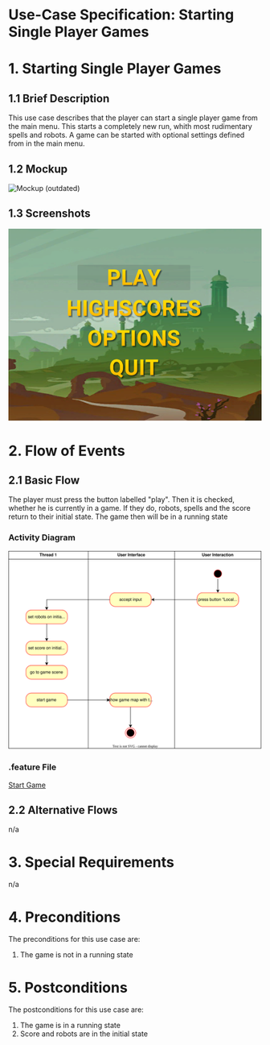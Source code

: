 # Use-Case Specification: Starting Single Player Games

# 1. Starting Single Player Games

## 1.1 Brief Description
This use case describes that the player can start a single player game from the main menu. This starts a completely new run, whith most rudimentary spells and robots. A game can be started with optional settings defined from in the main menu.

## 1.2 Mockup
![Mockup](../mockups/start_game.png) (outdated)
## 1.3 Screenshots

![Menu](../res/ss/start_singleplayer_1.PNG)

# 2. Flow of Events

## 2.1 Basic Flow
The player must press the button labelled "play". Then it is checked, whether he is currently in a game. If they do, robots, spells and the score return to their initial state. The game then will be in a running state

### Activity Diagram
![Activity Diagram](../res/activity_diagrams/start_singleplayer.svg)

### .feature File
[Start Game](../features/start_game.feature)

## 2.2 Alternative Flows
n/a

# 3. Special Requirements
n/a

# 4. Preconditions
The preconditions for this use case are:
1. The game is not in a running state

# 5. Postconditions
The postconditions for this use case are:
1. The game is in a running state
2. Score and robots are in the initial state
